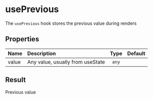 # usePrevious

The `usePrevious` hook stores the previous value during renders

## Properties

| Name  | Description                      | Type  | Default |
| :---- | :------------------------------- | :---: | :-----: |
| value | Any value, usually from useState | `any` |         |

## Result

Previous value

